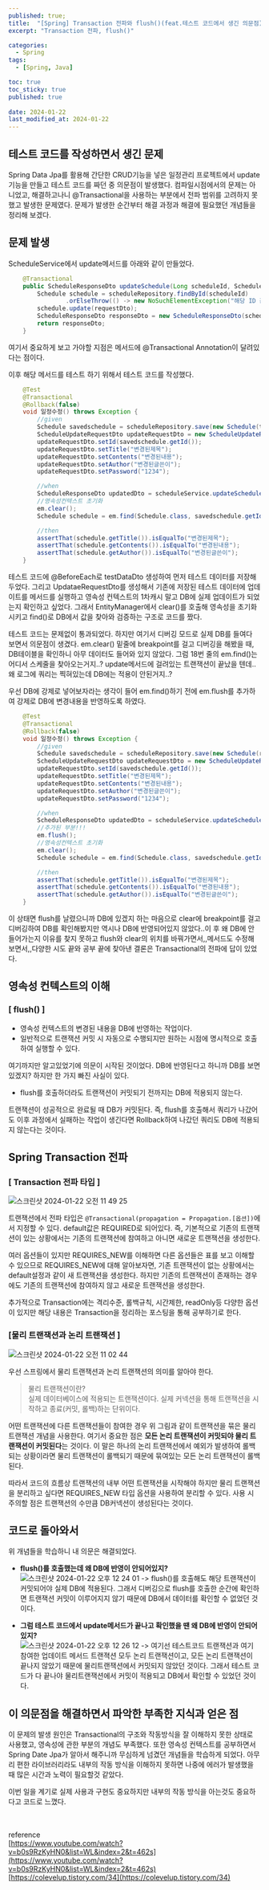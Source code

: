 ```yaml
---
published: true;
title:  "[Spring] Transaction 전파와 flush()(feat.테스트 코드에서 생긴 의문점)"
excerpt: "Transaction 전파, flush()"

categories:
  - Spring
tags:
  - [Spring, Java]

toc: true
toc_sticky: true
published: true
 
date: 2024-01-22
last_modified_at: 2024-01-22
---
```

## 테스트 코드를 작성하면서 생긴 문제
Spring Data Jpa를 활용해 간단한 CRUD기능을 넣은 일정관리 프로젝트에서 update기능을 만들고 테스트 코드를 짜던 중 의문점이 발생했다. 컴파일시점에서의 문제는 아니었고, 해결하고나니 @Transactional을 사용하는 부분에서 전파 범위를 고려하지 못했고  발생한 문제였다. 문제가 발생한 순간부터 해결 과정과 해결에 필요했던 개념들을 정리해 보겠다.

## 문제 발생
ScheduleService에서 update메서드를 아래와 같이 만들었다.
```java
    @Transactional
    public ScheduleResponseDto updateSchedule(Long scheduleId, ScheduleUpdateRequestDto requestDto) {
        Schedule schedule = scheduleRepository.findById(scheduleId)
                .orElseThrow(() -> new NoSuchElementException("해당 ID 값을 가지는 일정이 존재하지 않습니다."));
        schedule.update(requestDto);
        ScheduleResponseDto responseDto = new ScheduleResponseDto(schedule);
        return responseDto;
    }
```
여기서 중요하게 보고 가야할 지점은 메서드에 @Transactional Annotation이 달려있다는 점이다.

이후 해당 메서드를 테스트 하기 위해서 테스트 코드를 작성했다.
```java
    @Test
    @Transactional
    @Rollback(false)
    void 일정수정() throws Exception {
        //given
        Schedule savedschedule = scheduleRepository.save(new Schedule(testDataDto));
        ScheduleUpdateRequestDto updateRequestDto = new ScheduleUpdateRequestDto();
        updateRequestDto.setId(savedschedule.getId());
        updateRequestDto.setTitle("변경된제목");
        updateRequestDto.setContents("변경된내용");
        updateRequestDto.setAuthor("변경된글쓴이");
        updateRequestDto.setPassword("1234");

        //when
        ScheduleResponseDto updatedDto = scheduleService.updateSchedule(savedschedule.getId(), updateRequestDto);
        //영속성컨텍스트 초기화
        em.clear();
        Schedule schedule = em.find(Schedule.class, savedschedule.getId());

        //then
        assertThat(schedule.getTitle()).isEqualTo("변경된제목");
        assertThat(schedule.getContents()).isEqualTo("변경된내용");
        assertThat(schedule.getAuthor()).isEqualTo("변경된글쓴이");
    }
```
테스트 코드에 @BeforeEach로 testDataDto 생성하여 먼저 테스트 데이터를 저장해 두었다. 그리고 UpdataeRequestDto를 생성해서 기존에 저장된 테스트 데이터에 업데이트를 메서드를 실행하고 영속성 컨텍스트의 1차캐시 말고 DB에 실제 업데이트가 되었는지 확인하고 싶었다. 그래서 EntityManager에서 clear()를 호출해 영속성을 초기화 시키고 find()로 DB에서 값을 찾아와 검증하는 구조로 코드를 짰다.

테스트 코드는 문제없이 통과되었다. 하지만 여기서 디버깅 모드로 실제 DB를 들여다 보면서 의문점이 생겼다. em.clear() 밑줄에 breakpoint를 걸고 디버깅을 해봤을 때, DB테이블을 확인하니 아무 데이터도 들어와 있지 않았다. 그럼 18번 줄의 em.find()는 어디서 스케줄을 찾아오는거지..? 
update메서드에 걸려있는 트랜잭션이 끝났을 텐데..왜 로그에 쿼리는 찍혀있는데 DB에는 적용이 안된거지..?

우선 DB에 강제로 넣어보자라는 생각이 들어 em.find()하기 전에 em.flush를 추가하여 강제로 DB에 변경내용을 반영하도록 하였다.

```java
    @Test
    @Transactional
    @Rollback(false)
    void 일정수정() throws Exception {
        //given
        Schedule savedschedule = scheduleRepository.save(new Schedule(requestDto));
        ScheduleUpdateRequestDto updateRequestDto = new ScheduleUpdateRequestDto();
        updateRequestDto.setId(savedschedule.getId());
        updateRequestDto.setTitle("변경된제목");
        updateRequestDto.setContents("변경된내용");
        updateRequestDto.setAuthor("변경된글쓴이");
        updateRequestDto.setPassword("1234");

        //when
        ScheduleResponseDto updatedDto = scheduleService.updateSchedule(savedschedule.getId(), updateRequestDto);
        //추가된 부분!!!
        em.flush();
        //영속성컨텍스트 초기화
        em.clear();
        Schedule schedule = em.find(Schedule.class, savedschedule.getId());

        //then
        assertThat(schedule.getTitle()).isEqualTo("변경된제목");
        assertThat(schedule.getContents()).isEqualTo("변경된내용");
        assertThat(schedule.getAuthor()).isEqualTo("변경된글쓴이");
    }
```

이 상태면 flush를 날렸으니까 DB에 있겠지 하는 마음으로 clear에 breakpoint를 걸고 디버깅하여 DB를 확인해봤지만 역시나 DB에 반영되어있지 않았다..이 후 왜 DB에 안들어가는지 이유를 찾지 못하고 flush와 clear의 위치를 바꿔가면서,,메서드도 수정해보면서,,다양한 시도 끝와 공부 끝에 찾아낸 결론은 Transactional의 전파에 답이 있었다.


## 영속성 컨텍스트의 이해
### [ flush() ]
- 영속성 컨텍스트의 변경된 내용을 DB에 반영하는 작업이다.
- 일반적으로 트랜잭션 커밋 시 자동으로 수행되지만 원하는 시점에 명시적으로 호출하여 실행할 수 있다.  


여기까지만 알고있었기에 의문이 시작된 것이었다. DB에 반영된다고 하니까 DB를 보면 있겠지? 하지만 한 가지 빠진 사실이 있다.
- flush를 호출하더라도 트랜잭션이 커밋되기 전까지는 DB에 적용되지 않는다. 

트랜잭션이 성공적으로 완료될 때 DB가 커밋된다. 즉, flush를 호출해서 쿼리가 나갔어도 이후 과정에서 실패하는 작업이 생긴다면 Rollback하여 나갔던 쿼리도 DB에 적용되지 않는다는 것이다.

## Spring Transaction 전파

### [ Transaction 전파 타입 ]
![스크린샷 2024-01-22 오전 11 49 25](https://github.com/gunnu3226/gunnu3226.github.io/assets/139452702/69758f5d-7e17-405c-9e2c-3f7b6069cd5f)

트랜잭션에서 전파 타입은 `@Transactional(propagation = Propagation.[옵션])`에서 지정할 수 있다. default값은 REQUIRED로 되어있다. 즉, 기본적으로 기존의 트랜잭션이 있는 상황에서는 기존의 트랜잭션에 참여하고 아니면 새로운 트랜잭션을 생성한다.

여러 옵션들이 있지만 REQUIRES_NEW를 이해하면 다른 옵션들은 표를 보고 이해할 수 있으므로 REQUIRES_NEW에 대해 알아보자면, 기존 트랜잭션이 없는 상황에서는 default설정과 같이 새 트랜잭션을 생성한다. 하지만 기존의 트랜잭션이 존재하는 경우에도 기존의 트랜잭션에 참여하지 않고 새로운 트랜잭션을 생성한다.

추가적으로 Transaction에는 격리수준, 롤백규칙, 시간제한, readOnly등 다양한 옵션이 있지만 해당 내용은 Transaction을 정리하는 포스팅을 통해 공부하기로 한다.

### [물리 트랜잭션과 논리 트랜잭션 ]
![스크린샷 2024-01-22 오전 11 02 44](https://github.com/gunnu3226/gunnu3226.github.io/assets/139452702/809157d4-72eb-4777-9bf5-b674b46c0e24)

우선 스프링에서 물리 트랜잭션과 논리 트랜잭션의 의미를 알아야 한다.

>물리 트랜잭션이란?  
 실제 데이터베이스에 적용되는 트랜잭션이다. 실제 커넥션을 통해 트랜잭션을 시작하고 종료(커밋, 롤백)하는 단위이다.

어떤 트랜잭션에 다른 트랜잭션들이 참여한 경우 위 그림과 같이 트랜잭션을 묶은 물리 트랜잭션 개념을 사용한다. 여기서 중요한 점은 **모든 논리 트랜잭션이 커밋되야 물리 트랜잭션이 커밋된다**는 것이다. 이 말은 하나의 논리 트랜잭션에서 예외가 발생하여 롤백되는 상황이라면 물리 트랜잭션이 롤백되기 때문에 묶여있는 모든 논리 트랜잭션이 롤백된다.

따라서 코드의 흐름상 트랜잭션의 내부 어떤 트랜잭션을 시작해야 하지만 물리 트랜잭션을 분리하고 싶다면 REQUIRES_NEW 타입 옵션을 사용하여 분리할 수 있다. 사용 시 주의할 점은 트랜잭션의 수만큼 DB커넥션이 생성된다는 것이다.

## 코드로 돌아와서
위 개념들을 학습하니 내 의문은 해결되었다. 

- **flush()를 호출했는데 왜 DB에 반영이 안되어있지?**
![스크린샷 2024-01-22 오후 12 24 01](https://github.com/gunnu3226/gunnu3226.github.io/assets/139452702/ca1e7dc6-e5a4-44ba-a1a0-84d6185e96f0)
-> flush()를 호출해도 해당 트랜잭션이 커밋되어야 실제 DB에 적용된다. 그래서 디버깅으로 flush를 호출한 순간에 확인하면 트랜잭션 커밋이 이루어지지 않기 때문에 DB에서 데이터를 확인할 수 없었던 것이다.

- **그럼 테스트 코드에서 update메서드가 끝나고 확인했을 땐 왜 DB에 반영이 안되어있지?**  
![스크린샷 2024-01-22 오후 12 26 12](https://github.com/gunnu3226/gunnu3226.github.io/assets/139452702/aff4f725-a239-488c-9bad-781b336afe78)
-> 여기선 테스트코드 트랜잭션과 여기 참여한 업데이트 메서드 트랜젹션 모두 논리 트랜잭션이고, 모든 논리 트랜잭션이 끝나지 않았기 때문에 물리트랜잭션에서 커밋되지 않았던 것이다. 그래서 테스트 코드가 다 끝나야 물리트랜잭션에서 커밋이 적용되고 DB에서 확인할 수 있었던 것이다.


## 이 의문점을 해결하면서 파악한 부족한 지식과 얻은 점
이 문제의 발생 원인은 Transactional의 구조와 작동방식을 잘 이해하지 못한 상태로 사용했고, 영속성에 관한 부분의 개념도 부족했다. 또한 영속성 컨텍스트를 공부하면서 Spring Date Jpa가 알아서 해주니까 무심하게 넘겼던 개념들을 학습하게 되었다. 아무리 편한 라이브러리라도 내부의 작동 방식을 이해하지 못하면 나중에 에러가 발생했을 때 많은 시간과 노력이 필요할것 같았다. 

이번 일을 계기로 실제 사용과 구현도 중요하지만 내부의 작동 방식을 아는것도 중요하다고 코드로 느꼈다.
<br>
<br>
<br>

reference  
[https://www.youtube.com/watch?v=b0s9RzKyHN0&list=WL&index=2&t=462s](https://www.youtube.com/watch?v=b0s9RzKyHN0&list=WL&index=2&t=462s)  
[https://colevelup.tistory.com/34](https://colevelup.tistory.com/34)
